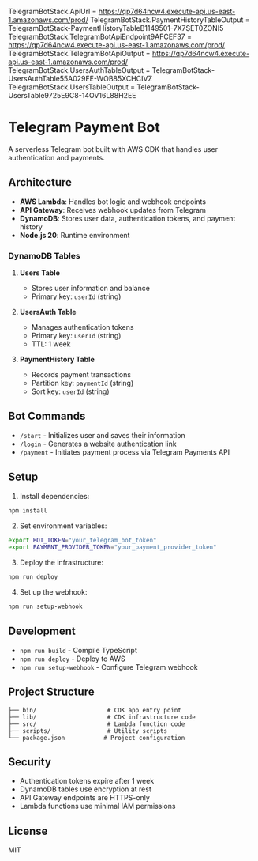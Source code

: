 TelegramBotStack.ApiUrl = https://qp7d64ncw4.execute-api.us-east-1.amazonaws.com/prod/
TelegramBotStack.PaymentHistoryTableOutput = TelegramBotStack-PaymentHistoryTableB1149501-7X7SET0ZONI5
TelegramBotStack.TelegramBotApiEndpoint9AFCEF37 = https://qp7d64ncw4.execute-api.us-east-1.amazonaws.com/prod/
TelegramBotStack.TelegramBotApiOutput = https://qp7d64ncw4.execute-api.us-east-1.amazonaws.com/prod/
TelegramBotStack.UsersAuthTableOutput = TelegramBotStack-UsersAuthTable55A029FE-WOB85XCHCIVZ
TelegramBotStack.UsersTableOutput = TelegramBotStack-UsersTable9725E9C8-14OV16L88H2EE


# Telegram Payment Bot

A serverless Telegram bot built with AWS CDK that handles user authentication and payments.

## Architecture

- **AWS Lambda**: Handles bot logic and webhook endpoints
- **API Gateway**: Receives webhook updates from Telegram
- **DynamoDB**: Stores user data, authentication tokens, and payment history
- **Node.js 20**: Runtime environment

### DynamoDB Tables

1. **Users Table**
   - Stores user information and balance
   - Primary key: `userId` (string)

2. **UsersAuth Table**
   - Manages authentication tokens
   - Primary key: `userId` (string)
   - TTL: 1 week

3. **PaymentHistory Table**
   - Records payment transactions
   - Partition key: `paymentId` (string)
   - Sort key: `userId` (string)

## Bot Commands

- `/start` - Initializes user and saves their information
- `/login` - Generates a website authentication link
- `/payment` - Initiates payment process via Telegram Payments API

## Setup

1. Install dependencies:
```bash
npm install
```

2. Set environment variables:
```bash
export BOT_TOKEN="your_telegram_bot_token"
export PAYMENT_PROVIDER_TOKEN="your_payment_provider_token"
```

3. Deploy the infrastructure:
```bash
npm run deploy
```

4. Set up the webhook:
```bash
npm run setup-webhook
```

## Development

- `npm run build` - Compile TypeScript
- `npm run deploy` - Deploy to AWS
- `npm run setup-webhook` - Configure Telegram webhook

## Project Structure

```
├── bin/                    # CDK app entry point
├── lib/                    # CDK infrastructure code
├── src/                    # Lambda function code
├── scripts/                # Utility scripts
└── package.json           # Project configuration
```

## Security

- Authentication tokens expire after 1 week
- DynamoDB tables use encryption at rest
- API Gateway endpoints are HTTPS-only
- Lambda functions use minimal IAM permissions

## License

MIT